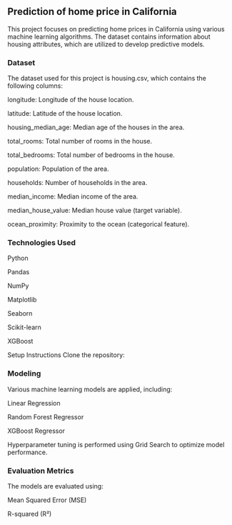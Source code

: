 ## Prediction of home price in California

This project focuses on predicting home prices in California using various machine learning algorithms. The dataset contains information about housing attributes, which are utilized to develop predictive models.


### Dataset

The dataset used for this project is housing.csv, which contains the following columns:

longitude: Longitude of the house location.

latitude: Latitude of the house location.

housing_median_age: Median age of the houses in the area.

total_rooms: Total number of rooms in the house.

total_bedrooms: Total number of bedrooms in the house.

population: Population of the area.

households: Number of households in the area.

median_income: Median income of the area.

median_house_value: Median house value (target variable).

ocean_proximity: Proximity to the ocean (categorical feature).

### Technologies Used
Python

Pandas

NumPy

Matplotlib

Seaborn

Scikit-learn

XGBoost

Setup Instructions
Clone the repository:


### Modeling

Various machine learning models are applied, including:

Linear Regression

Random Forest Regressor

XGBoost Regressor

Hyperparameter tuning is performed using Grid Search to optimize model performance.

### Evaluation Metrics

The models are evaluated using:

Mean Squared Error (MSE)

R-squared (R²)


